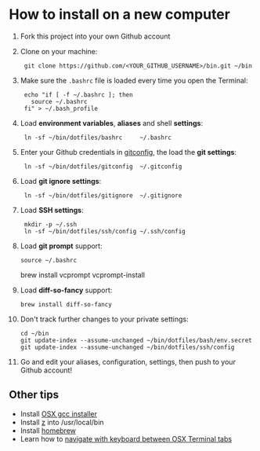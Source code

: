 How to install on a new computer
================================

1. Fork this project into your own Github account
2. Clone on your machine:

        git clone https://github.com/<YOUR_GITHUB_USERNAME>/bin.git ~/bin

3. Make sure the `.bashrc` file is loaded every time you open the Terminal:

        echo "if [ -f ~/.bashrc ]; then
          source ~/.bashrc
        fi" > ~/.bash_profile

4. Load **environment variables**, **aliases** and shell **settings**:

        ln -sf ~/bin/dotfiles/bashrc     ~/.bashrc

5. Enter your Github credentials in [gitconfig](http://git.io/-MEnNw), the load the **git settings**:

        ln -sf ~/bin/dotfiles/gitconfig  ~/.gitconfig

6. Load **git ignore settings**:

        ln -sf ~/bin/dotfiles/gitignore  ~/.gitignore

9. Load **SSH settings**:

        mkdir -p ~/.ssh
        ln -sf ~/bin/dotfiles/ssh/config ~/.ssh/config

10. Load **git prompt** support:

        source ~/.bashrc
	brew install vcprompt
        vcprompt-install
        
11. Load **diff-so-fancy** support:

        brew install diff-so-fancy

12. Don't track further changes to your private settings:

        cd ~/bin
        git update-index --assume-unchanged ~/bin/dotfiles/bash/env.secret 
        git update-index --assume-unchanged ~/bin/dotfiles/ssh/config 

13. Go and edit your aliases, configuration, settings, then push to your Github account!

Other tips
----------

* Install [OSX gcc installer](https://github.com/kennethreitz/osx-gcc-installer)
* Install [z](https://github.com/rupa/z) into /usr/local/bin
* Install [homebrew](http://mxcl.github.com/homebrew)
* Learn how to [navigate with keyboard between OSX Terminal tabs](http://superuser.com/questions/26100/u/54004) 

